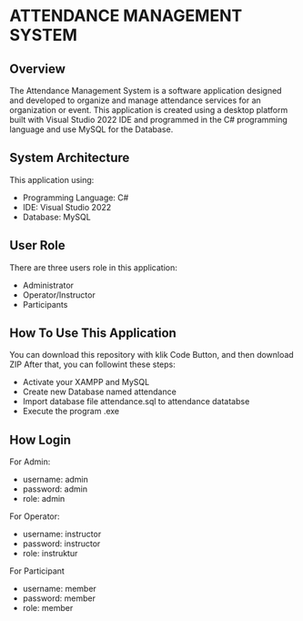 # ATTENDANCE MANAGEMENT SYSTEM

## Overview
The Attendance Management System is a software application designed and developed to organize and manage attendance services for an organization or event. This application is created using a desktop platform built with Visual Studio 2022 IDE and programmed in the C# programming language and use MySQL for the Database.

## System Architecture
This application using:
- Programming Language: C#
- IDE: Visual Studio 2022
- Database: MySQL

## User Role
There are three users role in this application:
- Administrator
- Operator/Instructor
- Participants

## How To Use This Application
You can download this repository with klik Code Button, and then download ZIP
After that, you can followint these steps:
- Activate your XAMPP and MySQL
- Create new Database named attendance
- Import database file attendance.sql to attendance datatabse
- Execute the program .exe

## How Login
For Admin:
- username: admin
- password: admin
- role: admin

For Operator:
- username: instructor
- password: instructor
- role: instruktur

For Participant
- username: member
- password: member
- role: member

